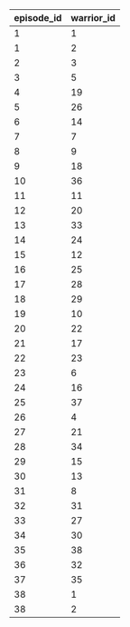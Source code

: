 | episode_id | warrior_id |
|------------|------------|
| 1          | 1          |
| 1          | 2          |
| 2          | 3          |
| 3          | 5          |
| 4          | 19         |
| 5          | 26         |
| 6          | 14         |
| 7          | 7          |
| 8          | 9          |
| 9          | 18         |
| 10         | 36         |
| 11         | 11         |
| 12         | 20         |
| 13         | 33         |
| 14         | 24         |
| 15         | 12         |
| 16         | 25         |
| 17         | 28         |
| 18         | 29         |
| 19         | 10         |
| 20         | 22         |
| 21         | 17         |
| 22         | 23         |
| 23         | 6          |
| 24         | 16         |
| 25         | 37         |
| 26         | 4          |
| 27         | 21         |
| 28         | 34         |
| 29         | 15         |
| 30         | 13         |
| 31         | 8          |
| 32         | 31         |
| 33         | 27         |
| 34         | 30         |
| 35         | 38         |
| 36         | 32         |
| 37         | 35         |
| 38         | 1          |
| 38         | 2          |
